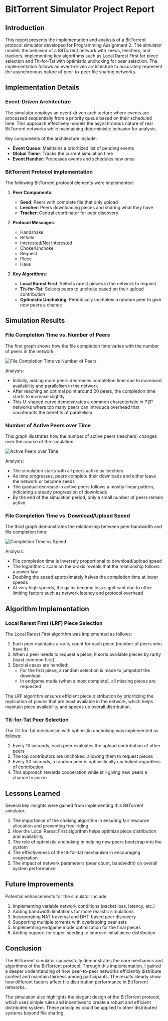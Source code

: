 # BitTorrent Simulator Project Report

## Introduction

This report presents the implementation and analysis of a BitTorrent protocol simulator developed for Programming Assignment 2. The simulator models the behavior of a BitTorrent network with seeds, leechers, and trackers, implementing key algorithms such as Local Rarest First for piece selection and Tit-for-Tat with optimistic unchoking for peer selection. The implementation follows an event-driven architecture to accurately represent the asynchronous nature of peer-to-peer file sharing networks.

## Implementation Details

### Event-Driven Architecture

The simulator employs an event-driven architecture where events are processed sequentially from a priority queue based on their scheduled time. This approach effectively models the asynchronous nature of real BitTorrent networks while maintaining deterministic behavior for analysis.

Key components of the architecture include:
- **Event Queue**: Maintains a prioritized list of pending events
- **Global Timer**: Tracks the current simulation time
- **Event Handler**: Processes events and schedules new ones

### BitTorrent Protocol Implementation

The following BitTorrent protocol elements were implemented:

1. **Peer Components**:
   - **Seed**: Peers with complete file that only upload
   - **Leecher**: Peers downloading pieces and sharing what they have
   - **Tracker**: Central coordinator for peer discovery

2. **Protocol Messages**:
   - Handshake
   - Bitfield
   - Interested/Not Interested
   - Choke/Unchoke
   - Request
   - Piece
   - Have

3. **Key Algorithms**:
   - **Local Rarest First**: Selects rarest pieces in the network to request
   - **Tit-for-Tat**: Selects peers to unchoke based on their upload contribution
   - **Optimistic Unchoking**: Periodically unchokes a random peer to give new peers a chance

## Simulation Results

### File Completion Time vs. Number of Peers

The first graph shows how the file completion time varies with the number of peers in the network:

![File Completion Time vs Number of Peers](graphs/completion_vs_peers.png)

Analysis:
- Initially, adding more peers decreases completion time due to increased availability and parallelism in the network
- After reaching an optimal point around 20 peers, the completion time starts to increase slightly
- This U-shaped curve demonstrates a common characteristic in P2P networks where too many peers can introduce overhead that counteracts the benefits of parallelism

### Number of Active Peers over Time

This graph illustrates how the number of active peers (leechers) changes over the course of the simulation:

![Active Peers over Time](graphs/peers_over_time.png)

Analysis:
- The simulation starts with all peers active as leechers
- As time progresses, peers complete their downloads and either leave the network or become seeds
- The gradual decrease in active peers follows a mostly linear pattern, indicating a steady progression of downloads
- By the end of the simulation period, only a small number of peers remain active

### File Completion Time vs. Download/Upload Speed

The third graph demonstrates the relationship between peer bandwidth and file completion time:

![Completion Time vs Speed](graphs/completion_vs_speed.png)

Analysis:
- File completion time is inversely proportional to download/upload speed
- The logarithmic scale on the x-axis reveals that the relationship follows a power law
- Doubling the speed approximately halves the completion time at lower speeds
- At very high speeds, the gains become less significant due to other limiting factors such as network latency and protocol overhead

## Algorithm Implementation

### Local Rarest First (LRF) Piece Selection

The Local Rarest First algorithm was implemented as follows:
1. Each peer maintains a rarity count for each piece (number of peers who have it)
2. When a peer needs to request a piece, it sorts available pieces by rarity (least common first)
3. Special cases are handled:
   - For the first piece, a random selection is made to jumpstart the download
   - In endgame mode (when almost complete), all missing pieces are requested

The LRF algorithm ensures efficient piece distribution by prioritizing the replication of pieces that are least available in the network, which helps maintain piece availability and speeds up overall distribution.

### Tit-for-Tat Peer Selection

The Tit-for-Tat mechanism with optimistic unchoking was implemented as follows:
1. Every 10 seconds, each peer evaluates the upload contribution of other peers
2. The top contributors are unchoked, allowing them to request pieces
3. Every 30 seconds, a random peer is optimistically unchoked regardless of contribution
4. This approach rewards cooperation while still giving new peers a chance to join in

## Lessons Learned

Several key insights were gained from implementing this BitTorrent simulator:

1. The importance of the choking algorithm in ensuring fair resource allocation and preventing free-riding
2. How the Local Rarest First algorithm helps optimize piece distribution and availability
3. The role of optimistic unchoking in helping new peers bootstrap into the system
4. The effectiveness of the tit-for-tat mechanism in encouraging cooperation
5. The impact of network parameters (peer count, bandwidth) on overall system performance

## Future Improvements

Potential enhancements for the simulator include:

1. Implementing variable network conditions (packet loss, latency, etc.)
2. Adding bandwidth limitations for more realistic simulations
3. Incorporating NAT traversal and DHT-based peer discovery
4. Supporting multiple torrents with overlapping peer sets
5. Implementing endgame mode optimization for the final pieces
6. Adding support for super-seeding to improve initial piece distribution

## Conclusion

The BitTorrent simulator successfully demonstrates the core mechanics and algorithms of the BitTorrent protocol. Through this implementation, I gained a deeper understanding of how peer-to-peer networks efficiently distribute content and maintain fairness among participants. The results clearly show how different factors affect file distribution performance in BitTorrent networks.

The simulation also highlights the elegant design of the BitTorrent protocol, which uses simple rules and incentives to create a robust and efficient distributed system. These principles could be applied to other distributed systems beyond file sharing.